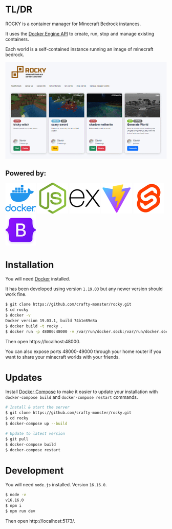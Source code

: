 # TL/DR

ROCKY is a container manager for Minecraft Bedrock instances.

It uses the [Docker Engine API](https://docs.docker.com/engine/api/v1.38/) to create, run, stop and manage existing containers.

Each world is a self-contained instance running an image of minecraft bedrock.

![branding/thumbnail.png](branding/thumbnail.png)

##  Powered by:

![docker](branding/vendor/logo.docker.png)
![node.js](branding/vendor/logo.nodejs.png)
![express.js](branding/vendor/logo.express.png)
![vite.js](branding/vendor/logo.vite.png)
![svelte](branding/vendor/logo.svelte.png)
![bootstrap](branding/vendor/logo.bootstrap.png)


# Installation

You will need [Docker](https://docs.docker.com/get-docker/) installed. 

It has been developed using version `1.19.03` but any newer version should work fine.

```sh
$ git clone https://github.com/crafty-monster/rocky.git
$ cd rocky
$ docker -v
Docker version 19.03.1, build 74b1e89e8a
$ docker build -t rocky .
$ docker run -p 48000:48000 -v /var/run/docker.sock:/var/run/docker.sock rocky
```

Then open https://localhost:48000. 

You can also expose ports 48000-49000 through your home router if you want to share your minecraft worlds with your friends.

# Updates

Install [Docker Compose](https://docs.docker.com/compose/install/) to make it easier to update your installation with `docker-compose build` and `docker-compose restart` commands.

```sh
# Install & start the server
$ git clone https://github.com/crafty-monster/rocky.git
$ cd rocky
$ docker-compose up --build
```

```sh
# Update to latest version
$ git pull
$ docker-compose build
$ docker-compose restart
```

# Development

You will need `node.js` installed. Version `16.16.0`.

```sh
$ node -v
v16.16.0
$ npm i
$ npm run dev
```

Then open http://localhost:5173/.

